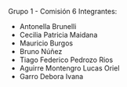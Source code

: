 Grupo 1 - Comisión 6
Integrantes:
- Antonella Brunelli
- Cecilia Patricia Maidana
- Mauricio Burgos
- Bruno Núñez
- Tiago Federico Pedrozo Rios
- Aguirre Montengro Lucas Oriel
- Garro Debora Ivana
